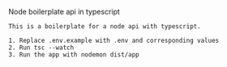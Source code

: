 Node boilerplate api in typescript

```
This is a boilerplate for a node api with typescript.
```

```
1. Replace .env.example with .env and corresponding values
2. Run tsc --watch
3. Run the app with nodemon dist/app
```